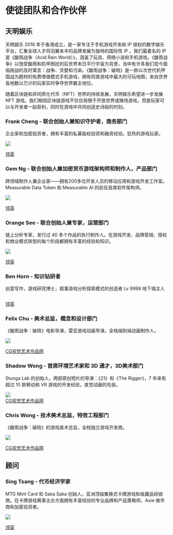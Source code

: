 # 使徒团队和合作伙伴

## 天明娱乐

天明娱乐 2016 年于香港成立，是一家专注于手机游戏开发和 IP 授权的数字娱乐平台，汇集全球人才将羽翼未丰的品牌发展为独特的国际性 IP 。我们最着名的 IP 是《酸雨战争（Acid Rain World）》，涵盖了玩具、网络小说和手机游戏。《酸雨战争》以饱受酸雨和机甲困扰的后世界末日平行宇宙为背景，当中有许多我们现今面临挑战的及时寓言：战争、贪婪和污染。《酸雨战争：破晓》是一款以次世代机甲国战为题材的免费增值模式手机游戏，拥有同类游戏中最大的可玩地图，来自世界各地数以万计的玩家实时争夺世界霸主地位。

随着区块链和非同质化代币（NFT）世界的持续发展，天明娱乐希望进一步发展 NFT 游戏。我们相信区块链游戏不仅仅局限于开放世界或赌场游戏，而是玩家可以与开发者一起获利，同时在游戏中共同创造史诗般的时刻。

### Frank Cheng - 联合创始人兼知识守护者，商务部门

企业家和加密投资者，拥有丰富的私募股权投资和融资经验。狂热的游戏玩家。

![](<../../.gitbook/assets/image (4).png>)

[领英](https://www.linkedin.com/in/franktcheng?original\_referer=https%3A%2F%2Fapp.gitbook.com%2Fo%2F2xa8wyTzxPKPCPqX8QGL%2Fs%2FWmAOHhM4TrVFYcpDCLmT%2Fmisc%2Fshi-tu-tuan-dui-he-he-zuo-huo-ban)

### Gem Ng - 联合创始人兼加密货币游戏架构师和制作人，产品部门

跨领域制作人兼企业家——拥有200多位开发人员的移动应用和游戏开发工作室。 Measurable Data Token 和 Measurable AI 的前任首席软件架构师。

![](<../../.gitbook/assets/image (3).png>)

[领英](https://www.linkedin.com/in/gem-ng-3bba0a6/)

### Orange See - 联合创始人兼专家，运营部门

链上分析专家，发行过 40 多个作品的执行制作人。在游戏开发、品牌营销、授权和商业模式转型的每个阶段都拥有丰富的经验和知识。

![](<../../.gitbook/assets/image (23).png>)

[领英](https://www.linkedin.com/in/sorange/)

### Ben Horn - 知识钻研者

创意写作，游戏研究博士，叙事游戏分析探索模式的创造者 Lv 9999 地下城主人

<img src="../../.gitbook/assets/image (42).png" alt="" data-size="original">

[领英](https://www.linkedin.com/in/benjamin-horn-b79149230/?original\_referer=https%3A%2F%2Fapp.gitbook.com%2Fo%2F2xa8wyTzxPKPCPqX8QGL%2Fs%2FWmAOHhM4TrVFYcpDCLmT%2Fmisc%2Fshi-tu-tuan-dui-he-he-zuo-huo-ban)

### Felix Chu - 美术总监，概念和设计部门

《酸雨战争：破晓》电影导演，雷亚游戏动画导演，全栈端到端动画制作人。

![](<../../.gitbook/assets/image (19).png>)

[CG视觉艺术作品网](https://www.artstation.com/felixchuyz)

### Shadow Wong - 首席环境艺术家和 3D 通才，3D美术部门

Stunga Lab 的创始人，两部原创短片的导演：《21》和《The Rigger》，7 年来有超过 10 款移动和 VR 游戏的开发经验，直觉动画的先驱。

![](<../../.gitbook/assets/image (40).png>)\
[CG视觉艺术作品网](https://www.artstation.com/shadowwong65)

### Chris Wong - 技术美术总监，特效工程部门

《酸雨战争：破晓》的游戏美术总监，全栈独立游戏开发商。

![](<../../.gitbook/assets/image (26).png>)

[CG视觉艺术作品网](https://www.artstation.com/chrisswong)

## 顾问

### Sing Tsang - 代币经济学家

MTG Mint Card 和 Saka Saka 创始人，亚洲顶级集换式卡牌游戏和收藏品经销商。在卡牌游戏赛事主办方面拥有丰富经验的专业品牌和产品策略师。Axie 做市商和加密投资者。

![](<../../.gitbook/assets/image (27).png>)

[领英](https://www.linkedin.com/in/tsanglaising/?original\_referer=https%3A%2F%2Fapp.gitbook.com%2Fo%2F2xa8wyTzxPKPCPqX8QGL%2Fs%2FWmAOHhM4TrVFYcpDCLmT%2Fmisc%2Fshi-tu-tuan-dui-he-he-zuo-huo-ban)

